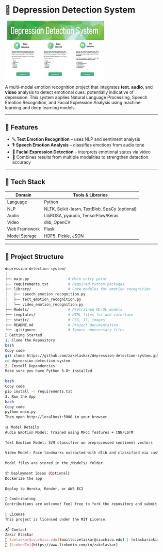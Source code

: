 # 🧠 Depression Detection System

![Home Page Screenshot](DDS%20Image.jpeg)

A multi-modal emotion recognition project that integrates **text**, **audio**, and **video** analysis to detect emotional cues, potentially indicative of depression. This system applies Natural Language Processing, Speech Emotion Recognition, and Facial Expression Analysis using machine learning and deep learning models.

---

## 📌 Features

- 🔤 **Text Emotion Recognition** – uses NLP and sentiment analysis
- 🎙 **Speech Emotion Analysis** – classifies emotions from audio tone
- 🎥 **Facial Expression Detection** – interprets emotional states via video
- 🧠 Combines results from multiple modalities to strengthen detection accuracy

---

## 🧰 Tech Stack

| Domain        | Tools & Libraries                            |
|---------------|-----------------------------------------------|
| Language      | Python                                        |
| NLP           | NLTK, Scikit-learn, TextBlob, SpaCy (optional)|
| Audio         | LibROSA, pyaudio, TensorFlow/Keras            |
| Video         | dlib, OpenCV                                  |
| Web Framework | Flask                                         |
| Model Storage | HDF5, Pickle, JSON                            |

---

## 📁 Project Structure

```bash
depression-detection-system/
│
├── main.py                  # Main entry point
├── requirements.txt         # Required Python packages
├── library/                 # Core modules for emotion recognition
│   ├── speech_emotion_recognition.py
│   ├── text_emotion_recognition.py
│   └── video_emotion_recognition.py
├── Models/                  # Pretrained ML/DL models
├── templates/               # HTML files for web interface
├── static/                  # CSS, JS, images
├── README.md                # Project documentation
└── .gitignore               # Ignore unnecessary files
🚀 Getting Started
1. Clone the Repository
bash
Copy code
git clone https://github.com/zakelaskar/depression-detection-system.git
cd depression-detection-system
2. Install Dependencies
Make sure you have Python 3.8+ installed.

bash
Copy code
pip install -r requirements.txt
3. Run the App
bash
Copy code
python main.py
Then open http://localhost:5000 in your browser.

📊 Model Details
Audio Emotion Model: Trained using MFCC features + CNN/LSTM

Text Emotion Model: SVM classifier on preprocessed sentiment vectors

Video Model: Face landmarks extracted with dlib and classified via custom NN

Model files are stored in the /Models/ folder.

📦 Deployment Ideas (Optional)
Dockerize the app

Deploy to Heroku, Render, or AWS EC2

🤝 Contributing
Contributions are welcome! Feel free to fork the repository and submit pull requests.

📜 License
This project is licensed under the MIT License.

📬 Contact
Zakir Elaskar
📧 [zelaskar@csuchico.edu](mailto:zelaskar@csuchico.edu) | [elaskarzakir@gmail.com](mailto:elaskarzakir@gmail.com)  
🔗 [LinkedIn](https://www.linkedin.com/in/zakelaskar)

